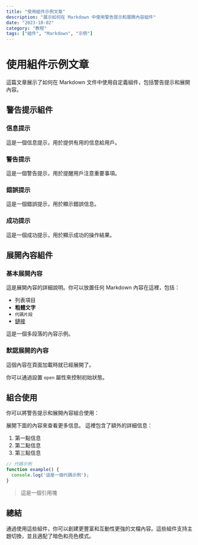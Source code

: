 ```yaml
---
title: "使用組件示例文章"
description: "展示如何在 Markdown 中使用警告提示和展開內容組件"
date: "2023-10-02"
category: "教程"
tags: ["組件", "Markdown", "示例"]
---
```


# 使用組件示例文章

這篇文章展示了如何在 Markdown 文件中使用自定義組件，包括警告提示和展開內容。

## 警告提示組件

### 信息提示

<alert type="info" title="提示">
這是一個信息提示，用於提供有用的信息給用戶。
</alert>

### 警告提示

<Alert type="warning" title="注意">
這是一個警告提示，用於提醒用戶注意重要事項。
</Alert>

### 錯誤提示

<Alert type="error" title="錯誤">
這是一個錯誤提示，用於顯示錯誤信息。
</Alert>

### 成功提示

<Alert type="success" title="成功">
這是一個成功提示，用於顯示成功的操作結果。
</Alert>

## 展開內容組件

### 基本展開內容

<ExpandableContent title="點擊展開詳細說明">
這是展開內容的詳細說明。你可以放置任何 Markdown 內容在這裡，包括：

- 列表項目
- **粗體文字**
- `代碼片段`
- [鏈接](https://example.com)

這是一個多段落的內容示例。
</ExpandableContent>

### 默認展開的內容

<ExpandableContent title="默認展開的內容" open>
這個內容在頁面加載時就已經展開了。

你可以通過設置 `open` 屬性來控制初始狀態。
</ExpandableContent>

## 組合使用

你可以將警告提示和展開內容組合使用：

<Alert type="info">
展開下面的內容來查看更多信息。
</Alert>

<ExpandableContent title="更多信息">
這裡包含了額外的詳細信息：

1. 第一點信息
2. 第二點信息
3. 第三點信息

```javascript
// 代碼示例
function example() {
  console.log('這是一個代碼示例');
}
```

> 這是一個引用塊
</ExpandableContent>

## 總結

通過使用這些組件，你可以創建更豐富和互動性更強的文檔內容。這些組件支持主題切換，並且適配了暗色和亮色模式。
